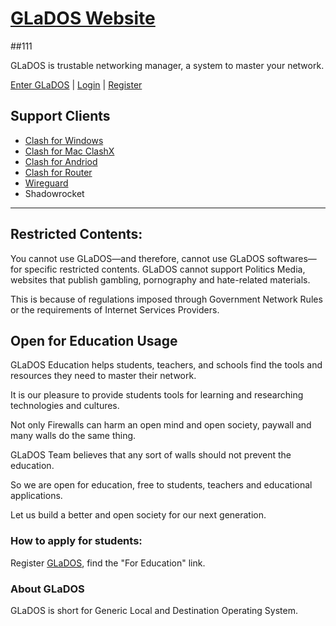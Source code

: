 # [GLaDOS Website](https://glados.rocks/)
##111

GLaDOS is trustable networking manager, a system to master your network.

[Enter GLaDOS](https://glados.rocks/) | [Login](https://glados.rocks/) | [Register](https://glados.rocks/)

## Support Clients

- [Clash for Windows](https://github.com/Fndroid/clash_for_windows_pkg/releases)
- [Clash for Mac ClashX](https://github.com/yichengchen/clashX/releases)
- [Clash for Andriod](https://github.com/Kr328/ClashForAndroid)
- [Clash for Router](https://github.com/SukkaW/Koolshare-Clash)
- [Wireguard](https://www.wireguard.com/)
- Shadowrocket

--------------------

## Restricted Contents:

You cannot use GLaDOS—and therefore, cannot use GLaDOS softwares—for specific restricted contents. GLaDOS cannot support Politics Media, websites that publish gambling, pornography and hate-related materials.

This is because of regulations imposed through Government Network Rules or the requirements of Internet Services Providers.

## Open for Education Usage

GLaDOS Education helps students, teachers, and schools find the tools and resources they need to master their network.

It is our pleasure to provide students tools for learning and researching technologies and cultures.

Not only Firewalls can harm an open mind and open society, paywall and many walls do the same thing.

GLaDOS Team believes that any sort of walls should not prevent the education.

So we are open for education, free to students, teachers and educational applications.

Let us build a better and open society for our next generation.

### How to apply for students:

Register [GLaDOS](https://glados.rocks/), find the "For Education" link.

### About GLaDOS

GLaDOS is short for Generic Local and Destination Operating System. 
